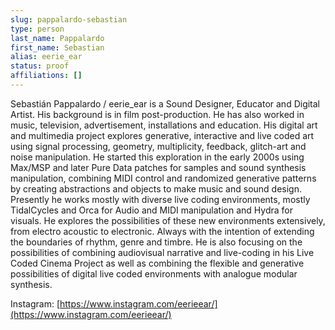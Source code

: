 ```yaml
---
slug: pappalardo-sebastian
type: person
last_name: Pappalardo
first_name: Sebastian
alias: eerie_ear
status: proof
affiliations: []
---
```


Sebastián Pappalardo / eerie_ear is a Sound Designer, Educator and Digital Artist. His background is in film post-production. He has also worked in music, television, advertisement, installations and education. His digital art and multimedia project explores generative, interactive and live coded art using signal processing, geometry, multiplicity, feedback, glitch-art and noise manipulation. He started this exploration in the early 2000s using Max/MSP and later Pure Data patches for samples and sound synthesis manipulation, combining MIDI control and randomized generative patterns by creating abstractions and objects to make music and sound design. Presently he works mostly with diverse live coding environments, mostly TidalCycles and Orca for Audio and MIDI manipulation and Hydra for visuals. He explores the possibilities of these new environments extensively, from electro acoustic to electronic. Always with the intention of extending the boundaries of rhythm, genre and timbre. He is also focusing on the possibilities of combining audiovisual narrative and live-coding in his Live Coded Cinema Project as well as combining the flexible and generative possibilities of digital live coded environments with analogue modular synthesis.


Instagram: [https://www.instagram.com/eerieear/](https://www.instagram.com/eerieear/)